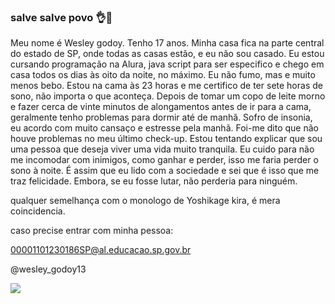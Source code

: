 ### salve salve povo 👌🤡

⁠Meu nome é Wesley godoy. Tenho 17 anos. Minha casa fica na parte central do estado de SP, onde todas as casas estão, e eu não sou casado. Eu estou cursando programação na Alura, java script para ser especifico e chego em casa todos os dias às oito da noite, no máximo. Eu não fumo, mas e muito menos bebo. Estou na cama às 23 horas e me certifico de ter sete horas de sono, não importa o que aconteça. Depois de tomar um copo de leite morno e fazer cerca de vinte minutos de alongamentos antes de ir para a cama, geralmente tenho problemas para dormir até de manhã. Sofro de insonia, eu acordo com muito cansaço e estresse pela manhã. Foi-me dito que não houve problemas no meu último check-up. Estou tentando explicar que sou uma pessoa que deseja viver uma vida muito tranquila. Eu cuido para não me incomodar com inimigos, como ganhar e perder, isso me faria perder o sono à noite. É assim que eu lido com a sociedade e sei que é isso que me traz felicidade. Embora, se eu fosse lutar, não perderia para ninguém.

qualquer semelhança com o monologo de Yoshikage kira, é mera coincidencia.

caso precise entrar com minha pessoa:

00001101230186SP@al.educacao.sp.gov.br

@wesley_godoy13



![](https://media1.tenor.com/m/CZw1NnCEC4oAAAAd/yoshikage-kira-evil-smile.gif)
